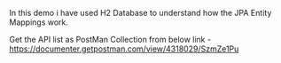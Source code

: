 
In this demo i have used H2 Database to understand how the JPA Entity Mappings work.

Get the API list as PostMan Collection from below link -
https://documenter.getpostman.com/view/4318029/SzmZe1Pu
